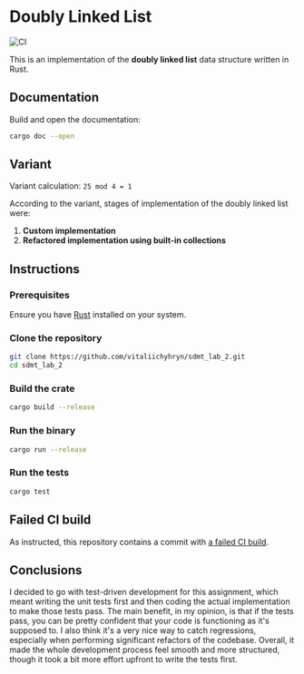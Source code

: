 # Doubly Linked List
![CI](https://github.com/vitaliichyhryn/sdmt_lab_2/actions/workflows/ci.yml/badge.svg)

This is an implementation of the **doubly linked list** data structure written in Rust.

## Documentation
Build and open the documentation:
```bash
cargo doc --open
```

## Variant
Variant calculation:
`25 mod 4 = 1`

According to the variant, stages of implementation of the doubly linked list were:
1. **Custom implementation**
2. **Refactored implementation using built-in collections**

## Instructions

### Prerequisites
Ensure you have [Rust](https://www.rust-lang.org/) installed on your system.

### Clone the repository
```bash
git clone https://github.com/vitaliichyhryn/sdmt_lab_2.git
cd sdmt_lab_2
```

### Build the crate
```bash
cargo build --release
```

### Run the binary
```bash
cargo run --release
```

### Run the tests
```bash
cargo test
```

## Failed CI build
As instructed, this repository contains a commit with [a failed CI build](https://github.com/vitaliichyhryn/sdmt_lab_2/commit/640bdabdee9962a4ae54d43e08dc1fe62e5f657d).

## Conclusions
I decided to go with test-driven development for this assignment, which meant writing the unit tests first and then coding the actual implementation to make those tests pass. The main benefit, in my opinion, is that if the tests pass, you can be pretty confident that your code is functioning as it's supposed to. I also think it's a very nice way to catch regressions, especially when performing significant refactors of the codebase. Overall, it made the whole development process feel smooth and more structured, though it took a bit more effort upfront to write the tests first.
